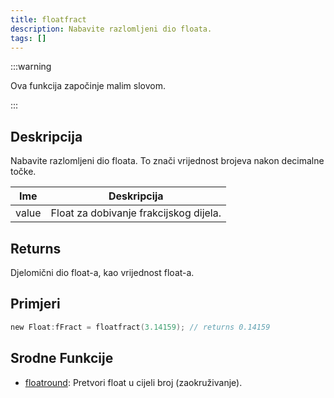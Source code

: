 ```yaml
---
title: floatfract
description: Nabavite razlomljeni dio floata.
tags: []
---
```


:::warning

Ova funkcija započinje malim slovom.

:::

## Deskripcija

Nabavite razlomljeni dio floata. To znači vrijednost brojeva nakon decimalne točke.

| Ime   | Deskripcija                            |
| ----- | -------------------------------------- |
| value | Float za dobivanje frakcijskog dijela. |

## Returns

Djelomični dio float-a, kao vrijednost float-a.

## Primjeri

```c
new Float:fFract = floatfract(3.14159); // returns 0.14159
```

## Srodne Funkcije

- [floatround](floatround): Pretvori float u cijeli broj (zaokruživanje).

